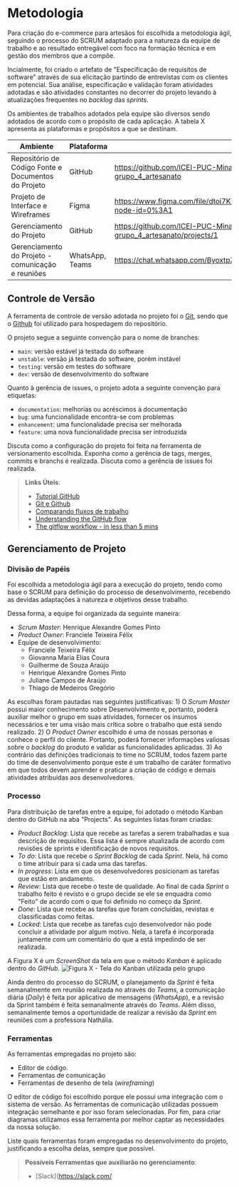 # Metodologia

Para criação do e-commerce para artesãos foi escolhida a metodologia ágil, seguindo o processo do SCRUM adaptado para a natureza da equipe de trabalho e ao resultado entregável com foco na formação técnica e em gestão dos membros que a compõe.

Incialmente, foi criado o artefato de "Especificação de requisitos de software" através de sua elicitação partindo de entrevistas com os clientes em potencial. Sua análise, especificação e validação foram atividades adotadas e são atividades constantes no decorrer do projeto levando à atualizações frequentes no _backlog_ das _sprints_.

Os ambientes de trabalhos adotados pela equipe são diversos sendo adotados de acordo com o propósito de cada aplicação. A tabela X apresenta as plataformas e propósitos a que se destinam.

|Ambiente                                            |Plataforma     |Link de acesso   |
|----------------------------------------------------|---------------|--------------   |
|Repositório de Código Fonte e Documentos do Projeto |GitHub         |https://github.com/ICEI-PUC-Minas-PMV-ADS/pmv-ads-2022-1-e1-proj-web-t6-grupo_4_artesanato|
|Projeto de Interface e Wireframes                   |Figma          |https://www.figma.com/file/dtoi7KXOF72EnLxpJm6GAy/Fluxo_usu%C3%A1rio_artes%C3%A3o?node-id=0%3A1|
|Gerenciamento do Projeto                            |GitHub         |https://github.com/ICEI-PUC-Minas-PMV-ADS/pmv-ads-2022-1-e1-proj-web-t6-grupo_4_artesanato/projects/1|
|Gerenciamento do Projeto - comunicação e reuniões   |WhatsApp, Teams|https://chat.whatsapp.com/ByoxtpZPTD45nrbTaYSqxG  / encurtador.com.br/ezRU7|


## Controle de Versão

A ferramenta de controle de versão adotada no projeto foi o
[Git](https://git-scm.com/), sendo que o [Github](https://github.com)
foi utilizado para hospedagem do repositório.

O projeto segue a seguinte convenção para o nome de branches:

- `main`: versão estável já testada do software
- `unstable`: versão já testada do software, porém instável
- `testing`: versão em testes do software
- `dev`: versão de desenvolvimento do software

Quanto à gerência de issues, o projeto adota a seguinte convenção para
etiquetas:

- `documentation`: melhorias ou acréscimos à documentação
- `bug`: uma funcionalidade encontra-se com problemas
- `enhancement`: uma funcionalidade precisa ser melhorada
- `feature`: uma nova funcionalidade precisa ser introduzida

Discuta como a configuração do projeto foi feita na ferramenta de versionamento escolhida. Exponha como a gerência de tags, merges, commits e branchs é realizada. Discuta como a gerência de issues foi realizada.

> **Links Úteis**:
> - [Tutorial GitHub](https://guides.github.com/activities/hello-world/)
> - [Git e Github](https://www.youtube.com/playlist?list=PLHz_AreHm4dm7ZULPAmadvNhH6vk9oNZA)
>  - [Comparando fluxos de trabalho](https://www.atlassian.com/br/git/tutorials/comparing-workflows)
> - [Understanding the GitHub flow](https://guides.github.com/introduction/flow/)
> - [The gitflow workflow - in less than 5 mins](https://www.youtube.com/watch?v=1SXpE08hvGs)

## Gerenciamento de Projeto

### Divisão de Papéis

Foi escolhida a metodologia ágil para a execução do projeto, tendo como base o SCRUM para definição do processo de desenvolvimento, recebendo as devidas adaptações à natureza e objetivos desse trabalho.

Dessa forma, a equipe foi organizada da seguinte maneira:
* _Scrum Master_: Henrique Alexandre Gomes Pinto
* _Product Owner_: Franciele Teixeira Félix
* Equipe de desenvolvimento:
  - Franciele Teixeira Félix
  - Giovanna Maria Elias Coura
  - Guilherme de Souza Araújo
  - Henrique Alexandre Gomes Pinto
  - Juliane Campos de Araújo
  - Thiago de Medeiros Gregório

As escolhas foram pautadas nas seguintes justificativas: 1) O _Scrum Master_ possui maior conhecimento sobre Desenvolvimento e, portanto, poderá auxiliar melhor o grupo em suas atividades, fornecer os insumos necessários e ter uma visão mais crítica sobre o trabalho que está sendo realizado. 2) O _Product Owner_ escolhido é uma de nossas personas e conhece o perfil do cliente. Portanto, poderá fornecer informações valiosas sobre o _backlog_ do produto e validar as funcionalidades aplicadas. 3) Ao contrário das definições tradicionais to time no SCRUM, todos fazem parte do time de desenvolvimento porque este é um trabalho de caráter formativo em que todos devem aprender e praticar a criação de código e demais atividades atribuidas aos desenvolvedores.

### Processo

Para distribuição de tarefas entre a equipe, foi adotado o método Kanban dentro do GitHub na aba "Projects".
As seguintes listas foram criadas:
* _Product Backlog_: Lista que recebe as tarefas a serem trabalhadas e sua descrição de requisitos. Essa lista é sempre atualizada de acordo com revisões de sprints e identificação de novos requisitos.
* _To do_: Lista que recebe o _Sprint Backlog_ de cada _Sprint_. Nela, há como o time atribuir para si cada uma das tarefas.
* _In progress_: Lista em que os desenvolvedores posicionam as tarefas que estão em andamento.
* _Review_: Lista que recebe o teste de qualidade. Ao final de cada _Sprint_ o trabalho feito é revisto e o grupo decide se ele se enquadra como "Feito" de acordo com o que foi definido no começo da _Sprint_.
* _Done_: Lista que recebe as tarefas que foram concluídas, revistas e classificadas como feitas.
* _Locked_: Lista que recebe as tarefas cujo desenvolvedor não pode concluir a atividade por algum motivo. Nela, a tarefa é incorporada juntamente com um comentário do que a está impedindo de ser realizada.

A Figura X é um _ScreenShot_ da tela em que o método _Kanban_ é aplicado dentro do _GitHub_.
![Figura X - Tela do Kanban utilizada pelo grupo](https://github.com/ICEI-PUC-Minas-PMV-ADS/pmv-ads-2022-1-e1-proj-web-t6-grupo_4_artesanato/blob/3c652ec0fe743a825a281e2724244af186648699/docs/Kanban.png)

Ainda dentro do processo do SCRUM, o planejamento da _Sprint_ é feita semanalmente em reunião realizada no através do _Teams_, a comunicação diária (_Daily_) é feita por aplicativo de mensagens (_WhatsApp_), e a revisão da Sprint também é feita semanalmente através do _Teams_. Além disso, semanalmente temos a oportunidade de realizar a revisão da _Sprint_ em reuniões com a professora Nathália.

### Ferramentas

As ferramentas empregadas no projeto são:

- Editor de código.
- Ferramentas de comunicação
- Ferramentas de desenho de tela (_wireframing_)

O editor de código foi escolhido porque ele possui uma integração com o
sistema de versão. As ferramentas de comunicação utilizadas possuem
integração semelhante e por isso foram selecionadas. Por fim, para criar
diagramas utilizamos essa ferramenta por melhor captar as
necessidades da nossa solução.

Liste quais ferramentas foram empregadas no desenvolvimento do projeto, justificando a escolha delas, sempre que possível.
 
> **Possíveis Ferramentas que auxiliarão no gerenciamento**: 
> - [Slack](https://slack.com/
